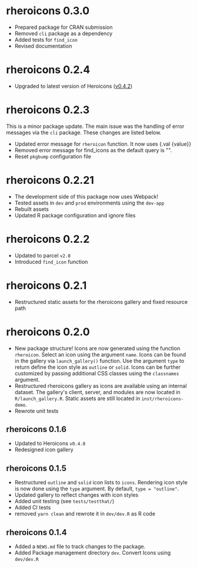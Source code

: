 # rheroicons 0.3.0

* Prepared package for CRAN submission
* Removed `cli` package as a dependency
* Added tests for `find_icon`
* Revised documentation

# rheroicons 0.2.4

* Upgraded to latest version of Heroicons ([v0.4.2](https://github.com/tailwindlabs/heroicons/releases/tag/v0.4.2))

# rheroicons 0.2.3

This is a minor package update. The main issue was the handling of error messages via the `cli` package. These changes are listed below.

* Updated error message for `rheroicon` function. It now uses {.val {value}}
* Removed error message for find_icons as the default query is "".
* Reset `pkgbump` configuration file

# rheroicons 0.2.21

* The development side of this package now uses Webpack!
* Tested assets in `dev` and `prod` environments using the `dev-app`
* Rebuilt assets
* Updated R package configuration and ignore files

# rheroicons 0.2.2

* Updated to parcel `v2.0`
* Introduced `find_icon` function

# rheroicons 0.2.1

* Restructured static assets for the rheroicons gallery and fixed resource path

# rheroicons 0.2.0

* New package structure! Icons are now generated using the function `rheroicon`. Select an icon using the argument `name`. Icons can be found in the gallery via `launch_gallery()` function. Use the argument `type` to return define the icon style as `outline` or `solid`. Icons can be further customized by passing additional CSS classes using the `classnames` argument. 
* Restructured rheroicons gallery as icons are available using an internal dataset. The gallery's client, server, and modules are now located in `R/launch_gallery.R`. Static assets are still located in `inst/rheroicons-demo`.
* Rewrote unit tests

## rheroicons 0.1.6

* Updated to Heroicons `v0.4.0`
* Redesigned icon gallery

## rheroicons 0.1.5

* Restructured `outline` and `solid` icon lists to `icons`. Rendering icon style is now done using the `type` argument. By default, `type = "outline"`.
* Updated gallery to reflect changes with icon styles
* Added unit testing (see `tests/testthat/`)
* Added CI tests
* removed `yarn clean` and rewrote it in `dev/dev.R` as R code

## rheroicons 0.1.4

* Added a `NEWS.md` file to track changes to the package.
* Added Package management directory `dev`. Convert Icons using `dev/dev.R`